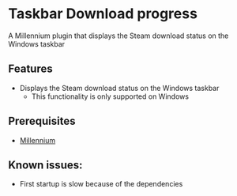 # Taskbar Download progress

A Millennium plugin that displays the Steam download status on the Windows taskbar

## Features
- Displays the Steam download status on the Windows taskbar
    - This functionality is only supported on Windows

## Prerequisites
- [Millennium](https://steambrew.app/)

## Known issues:
- First startup is slow because of the dependencies